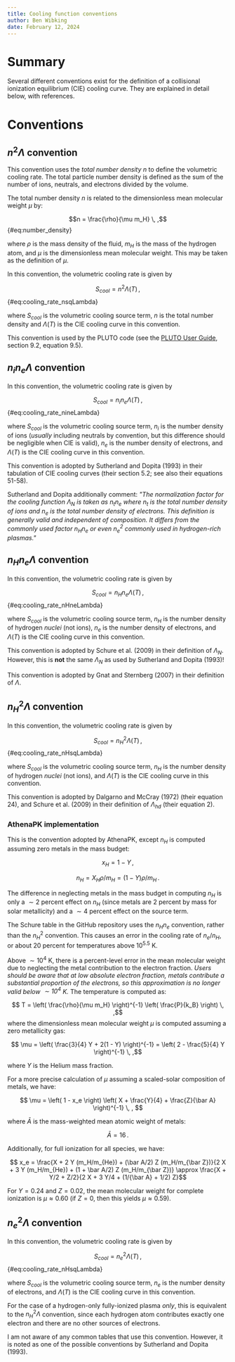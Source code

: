 ```yaml
---
title: Cooling function conventions
author: Ben Wibking
date: February 12, 2024
---
```


# Summary

Several different conventions exist for the definition of a collisional ionization equilibrium (CIE) cooling curve. They are explained in detail below, with references.

# Conventions

## $n^2 \Lambda$ convention

This convention uses the *total number density* $n$ to define the volumetric cooling rate. The total particle number density is defined as the sum of the number of ions, neutrals, and electrons divided by the volume.

The total number density $n$ is related to the dimensionless mean molecular weight $\mu$ by:

$$n = \frac{\rho}{\mu m_H} \, ,$$ {#eq:number_density}

where $\rho$ is the mass density of the fluid, $m_H$ is the mass of the hydrogen atom, and $\mu$ is the dimensionless mean molecular weight. This may be taken as the definition of $\mu$.

In this convention, the volumetric cooling rate is given by

$$S_{cool} = n^2 \Lambda(T) \, ,$$ {#eq:cooling_rate_nsqLambda}

where $S_{cool}$ is the volumetric cooling source term, $n$ is the total number density and $\Lambda(T)$ is the CIE cooling curve in this convention.

This convention is used by the PLUTO code (see the [PLUTO User Guide](http://plutocode.ph.unito.it/userguide.pdf), section 9.2, equation 9.5).

## $n_i n_e \Lambda$ convention

In this convention, the volumetric cooling rate is given by

$$S_{cool} = n_i n_e \Lambda(T) \, ,$$ {#eq:cooling_rate_nineLambda}

where $S_{cool}$ is the volumetric cooling source term, $n_i$ is the number density of ions (*usually* including neutrals by convention, but this difference should be negligible when CIE is valid), $n_e$ is the number density of electrons, and $\Lambda(T)$ is the CIE cooling curve in this convention.

This convention is adopted by Sutherland and Dopita (1993) in their tabulation of CIE cooling curves (their section 5.2; see also their equations 51-58).

Sutherland and Dopita additionally comment: *"The normalization factor for the cooling function $\Lambda_N$ is taken as $n_t n_e$ where $n_t$ is the total number density of ions and $n_e$ is the total number density of electrons. This definition is generally valid and independent of composition. It differs from the commonly used factor $n_H n_e$ or even $n_e^2$ commonly used in hydrogen-rich plasmas."*


## $n_H n_e \Lambda$ convention

In this convention, the volumetric cooling rate is given by

$$S_{cool} = n_H n_e \Lambda(T) \, ,$$ {#eq:cooling_rate_nHneLambda}

where $S_{cool}$ is the volumetric cooling source term, $n_H$ is the number density of hydrogen *nuclei* (not ions), $n_e$ is the number density of electrons, and $\Lambda(T)$ is the CIE cooling curve in this convention.

This convention is adopted by Schure et al. (2009) in their definition of $\Lambda_N$. However, this is **not** the same $\Lambda_N$ as used by Sutherland and Dopita (1993)!

This convention is adopted by Gnat and Sternberg (2007) in their definition of $\Lambda$.

## $n_H^2 \Lambda$ convention

In this convention, the volumetric cooling rate is given by

$$S_{cool} = n_H^2 \Lambda(T) \, ,$$ {#eq:cooling_rate_nHsqLambda}

where $S_{cool}$ is the volumetric cooling source term, $n_H$ is the number density of hydrogen *nuclei* (not ions), and $\Lambda(T)$ is the CIE cooling curve in this convention.

This convention is adopted by Dalgarno and McCray (1972) (their equation 24), and Schure et al. (2009) in their definition of $\Lambda_{hd}$ (their equation 2).

### AthenaPK implementation

This is the convention adopted by AthenaPK, except $n_H$ is computed assuming zero metals in the mass budget:

$$ x_H = 1 - Y \, , $$

$$ n_H = X_H \rho / m_H  = (1 - Y) \rho / m_H \, .$$

The difference in neglecting metals in the mass budget in computing $n_H$ is only a $\sim 2$ percent effect on $n_H$ (since metals are 2 percent by mass for solar metallicity) and a $\sim 4$ percent effect on the source term.

The Schure table in the GitHub repository uses the $n_H n_e$ convention, rather than the $n_H^2$ convention. This causes an error in the cooling rate of $n_e / n_H$, or about 20 percent for temperatures above $10^{5.5}$ K.

Above $\sim 10^4$ K, there is a percent-level error in the mean molecular weight due to neglecting the metal contribution to the electron fraction. *Users should be aware that at low absolute electron fraction, metals contribute a substantial proportion of the electrons, so this approximation is no longer valid below $\sim 10^4$ K.* The temperature is computed as:

$$ T = \left( \frac{\rho}{\mu m_H} \right)^{-1} \left( \frac{P}{k_B} \right) \, ,$$
where the dimensionless mean molecular weight $\mu$ is computed assuming a zero metallicity gas:

$$ \mu = \left( \frac{3}{4} Y + 2(1 - Y) \right)^{-1} = \left( 2 - \frac{5}{4} Y \right)^{-1} \, ,$$

where $Y$ is the Helium mass fraction.

For a more precise calculation of $\mu$ assuming a scaled-solar composition of metals, we have:

$$ \mu = \left( 1 - x_e \right) \left( X + \frac{Y}{4} + \frac{Z}{\bar A} \right)^{-1} \, , $$

where $\bar A$ is the mass-weighted mean atomic weight of metals:

$$ \bar A = 16 \, .$$

Additionally, for full ionization for all species, we have:

$$ x_e = \frac{X + 2 Y (m_H/m_{He}) + (\bar A/2) Z (m_H/m_{\bar Z})}{2 X + 3 Y (m_H/m_{He}) + (1 + \bar A/2) 
Z (m_H/m_{\bar Z})} \approx \frac{X + Y/2 + Z/2}{2 X + 3 Y/4 + (1/{\bar A} + 1/2) Z}$$


For $Y = 0.24$ and $Z = 0.02$, the mean molecular weight for complete ionization is $\mu \approx 0.60$ (if $Z = 0$, then this yields $\mu \approx 0.59$).

## $n_e^2 \Lambda$ convention

In this convention, the volumetric cooling rate is given by

$$S_{cool} = n_e^2 \Lambda(T) \, ,$$ {#eq:cooling_rate_nHsqLambda}

where $S_{cool}$ is the volumetric cooling source term, $n_e$ is the number density of electrons, and $\Lambda(T)$ is the CIE cooling curve in this convention.

For the case of a hydrogen-only fully-ionized plasma *only*, this is equivalent to the $n_H^2 \Lambda$ convention, since each hydrogen atom contributes exactly one electron and there are no other sources of electrons.

I am not aware of any common tables that use this convention. However, it is noted as one of the possible conventions by Sutherland and Dopita (1993).
